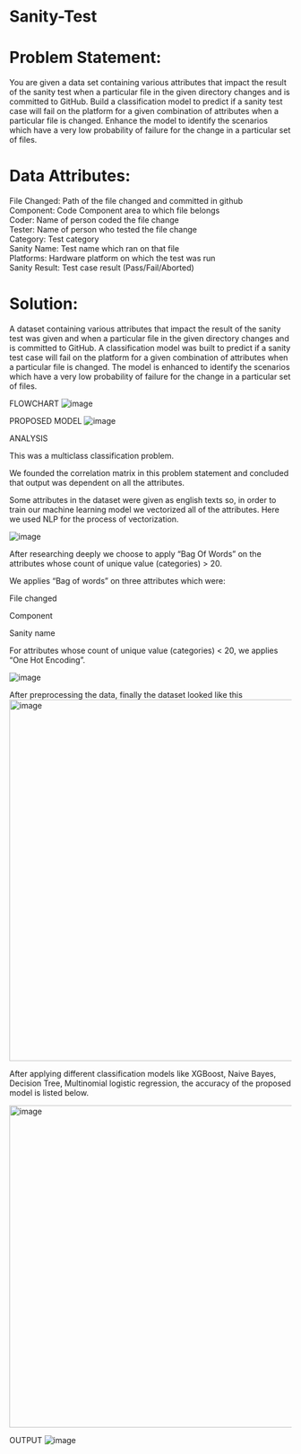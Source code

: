 # Sanity-Test

# Problem Statement:

You are given a data set containing various attributes that impact the result of the sanity test when a particular
file in the given directory changes and is committed to GitHub. Build a classification model to predict if a sanity
test case will fail on the platform for a given combination of attributes when a particular file is changed.
Enhance the model to identify the scenarios which have a very low probability of failure for the change in a
particular set of files.

# Data Attributes:
File Changed: Path of the file changed and committed in github <br>
Component: Code Component area to which file belongs <br>
Coder: Name of person coded the file change <br>
Tester: Name of person who tested the file change <br>
Category: Test category <br>
Sanity Name: Test name which ran on that file <br>
Platforms: Hardware platform on which the test was run <br>
Sanity Result: Test case result (Pass/Fail/Aborted) <br>


# Solution:

A dataset containing various attributes that impact the result of the sanity test was given and when a particular file in the given directory changes and is committed to GitHub. A classification model was built to predict if a sanity test case will fail on the platform for a given combination of attributes when a particular file is changed. The model is enhanced to identify the scenarios which have a very low probability of failure for the change in a
particular set of files.

FLOWCHART
![image](https://user-images.githubusercontent.com/99869699/232679766-9716717d-c1f9-46b6-aff5-7908e83ba6a8.png)

PROPOSED MODEL
![image](https://user-images.githubusercontent.com/99869699/232679877-c938edca-207c-4852-b36c-20f17eff7e96.png)

ANALYSIS

This was a multiclass classification problem. 

We founded the correlation matrix in this problem statement and concluded that output was dependent on all the attributes.

Some attributes in the dataset were given as english texts so, in order to train our machine learning model we vectorized all of the attributes. Here we used NLP for the process of vectorization.

![image](https://user-images.githubusercontent.com/99869699/232680145-55cdb0ad-25fe-4a1b-b91f-0b2aa28a673b.png)

After researching deeply we choose to apply “Bag Of Words” on the attributes whose count of unique value (categories) > 20.

We applies “Bag of words” on three attributes which were: 

File changed

Component

Sanity name

For attributes whose count of unique value (categories) < 20, we applies “One Hot Encoding”.

![image](https://user-images.githubusercontent.com/99869699/232680232-b5160296-19c7-4cef-9eb8-4cedf6352ddc.png)

After preprocessing the data, finally the dataset looked like this
<img width="644" alt="image" src="https://user-images.githubusercontent.com/99869699/232680375-e1a77fbc-07fc-4065-b84e-a1ce6402763e.png">

After applying different classification models like XGBoost, Naive Bayes, Decision Tree, Multinomial logistic regression, the accuracy of the proposed model is listed below. 

<img width="574" alt="image" src="https://user-images.githubusercontent.com/99869699/232680904-bec523e7-79e9-4b92-9b70-893e14f61e62.png">

OUTPUT
![image](https://user-images.githubusercontent.com/99869699/232681022-2431fba1-434f-45e1-9021-ff088463f0cf.png)


